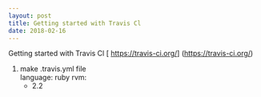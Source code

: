 ```yaml
---
layout: post
title: Getting started with Travis Cl
date: 2018-02-16
---
```


Getting started with Travis Cl [ https://travis-ci.org/] (https://travis-ci.org/)
1. make .travis.yml file <br>
  language: ruby
  rvm:
      - 2.2
